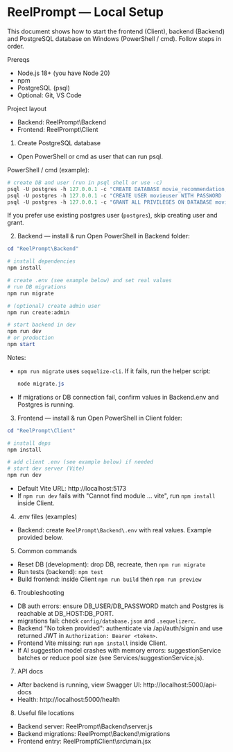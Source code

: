 # ReelPrompt — Local Setup

This document shows how to start the frontend (Client), backend (Backend) and PostgreSQL database on Windows (PowerShell / cmd). Follow steps in order.

Prereqs

- Node.js 18+ (you have Node 20)
- npm
- PostgreSQL (psql)
- Optional: Git, VS Code

Project layout

- Backend: ReelPrompt\Backend
- Frontend: ReelPrompt\Client

1. Create PostgreSQL database

- Open PowerShell or cmd as user that can run psql.

PowerShell / cmd (example):

```powershell
# create DB and user (run in psql shell or use -c)
psql -U postgres -h 127.0.0.1 -c "CREATE DATABASE movie_recommendation;"
psql -U postgres -h 127.0.0.1 -c "CREATE USER movieuser WITH PASSWORD 'moviepass123';"
psql -U postgres -h 127.0.0.1 -c "GRANT ALL PRIVILEGES ON DATABASE movie_recommendation TO movieuser;"
```

If you prefer use existing postgres user (`postgres`), skip creating user and grant.

2. Backend — install & run
   Open PowerShell in Backend folder:

```powershell
cd "ReelPrompt\Backend"

# install dependencies
npm install

# create .env (see example below) and set real values
# run DB migrations
npm run migrate

# (optional) create admin user
npm run create:admin

# start backend in dev
npm run dev
# or production
npm start
```

Notes:

- `npm run migrate` uses `sequelize-cli`. If it fails, run the helper script:
  ```powershell
  node migrate.js
  ```
- If migrations or DB connection fail, confirm values in Backend\.env and Postgres is running.

3. Frontend — install & run
   Open PowerShell in Client folder:

```powershell
cd "ReelPrompt\Client"

# install deps
npm install

# add client .env (see example below) if needed
# start dev server (Vite)
npm run dev
```

- Default Vite URL: http://localhost:5173
- If `npm run dev` fails with "Cannot find module ... vite", run `npm install` inside Client.

4. .env files (examples)

- Backend: create `ReelPrompt\Backend\.env` with real values. Example provided below.

5. Common commands

- Reset DB (development): drop DB, recreate, then `npm run migrate`
- Run tests (backend): `npm test`
- Build frontend: inside Client `npm run build` then `npm run preview`

6. Troubleshooting

- DB auth errors: ensure DB_USER/DB_PASSWORD match and Postgres is reachable at DB_HOST:DB_PORT.
- migrations fail: check `config/database.json` and `.sequelizerc`.
- Backend "No token provided": authenticate via /api/auth/signin and use returned JWT in `Authorization: Bearer <token>`.
- Frontend Vite missing: run `npm install` inside Client.
- If AI suggestion model crashes with memory errors: suggestionService batches or reduce pool size (see Services/suggestionService.js).

7. API docs

- After backend is running, view Swagger UI: http://localhost:5000/api-docs
- Health: http://localhost:5000/health

8. Useful file locations

- Backend server: ReelPrompt\Backend\server.js
- Backend migrations: ReelPrompt\Backend\migrations
- Frontend entry: ReelPrompt\Client\src\main.jsx
